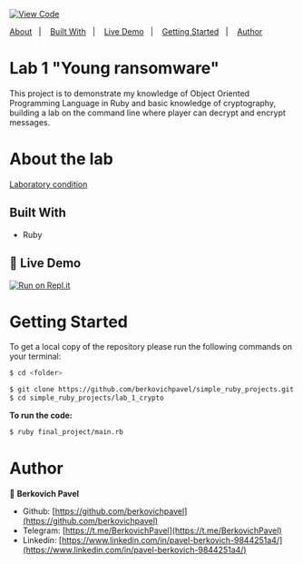 

[![View Code](https://img.shields.io/badge/View%20-Code-green)](https://github.com/berkovichpavel/simple_ruby_projects/tree/master/lab_1_crypto)

<a text-align="center" href="#about">About</a>&nbsp;&nbsp;&nbsp;|&nbsp;&nbsp;&nbsp;
<a href="#bw">Built With</a>&nbsp;&nbsp;&nbsp;|&nbsp;&nbsp;&nbsp;
<a href="#ldl">Live Demo</a>&nbsp;&nbsp;&nbsp;|&nbsp;&nbsp;&nbsp;
<a href="#gs">Getting Started</a>&nbsp;&nbsp;&nbsp;|&nbsp;&nbsp;&nbsp;
<a href="#author">Author</a>

# Lab 1 "Young ransomware"

This project is to demonstrate my knowledge of Object Oriented Programming Language in Ruby and basic knowledge of cryptography, building a lab on the command line where player can decrypt and encrypt messages.

# About the lab <a name = "about"></a>

[Laboratory condition](https://drive.google.com/file/d/1vz5DxNzGxvxpHUFdqcse4fgscoOyPSuU/view?usp=sharing)
     
## Built With <a name = "bw"></a>

- Ruby

## 🔴 Live Demo <a name = "ldl"></a>

[![Run on Repl.it](https://repl.it/badge/github/berkovichpavel/simple_ruby_prijects)](https://simplerubyprojects.berkovichpavel.repl.run)

# Getting Started <a name = "gs"></a>

To get a local copy of the repository please run the following commands on your terminal:

~~~bash
$ cd <folder>

$ git clone https://github.com/berkovichpavel/simple_ruby_projects.git
$ cd simple_ruby_projects/lab_1_crypto 

~~~

**To run the code:** 

~~~bash
$ ruby final_project/main.rb
~~~

# Author 

👤 **Berkovich Pavel**

- Github: [https://github.com/berkovichpavel](https://github.com/berkovichpavel)
- Telegram: [https://t.me/BerkovichPavel](https://t.me/BerkovichPavel)
- Linkedin: [https://www.linkedin.com/in/pavel-berkovich-9844251a4/](https://www.linkedin.com/in/pavel-berkovich-9844251a4/)
